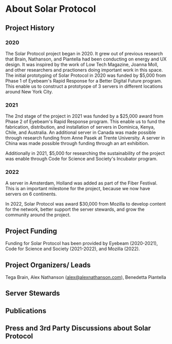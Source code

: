 # About Solar Protocol

## Project History

### 2020

The Solar Protocol project began in 2020. It grew out of previous research that Brain, Nathanson, and Piantella had been conducting on energy and UX design. It was inspired by the work of Low Tech Magazine, Joanna Moll, and other researchers and practioners doing important work in this space. The initial prototyping of Solar Protocol in 2020 was funded by $5,000 from Phase 1 of Eyebeam's Rapid Response for a Better Digital Future program. This enable us to construct a prototyope of 3 servers in different locations around New York City.

### 2021
The 2nd stage of the project in 2021 was funded by a $25,000 award from Phase 2 of Eyebeam's Rapid Response program. This enable us to fund the fabrication, distribution, and installation of servers in Dominica, Kenya, Chile, and Australia. An additional server in Canada was made possible through research funding from Anne Pasek at Trente University. A server in China was made possible through funding through an art exhibition.

Additionally in 2021, $5,000 for researching the sustainability of the project was enable through Code for Science and Society's Incubator program.

### 2022

A server in Amsterdam, Holland was added as part of the Fiber Festival. This is an important milestone for the project, because we now have servers on 6 continents.

In 2022, Solar Protocol was award $30,000 from Mozilla to develop content for the network, better support the server stewards, and grow the community around the project.

## Project Funding

Funding for Solar Protocol has been provided by Eyebeam (2020-2021), Code for Science and Society (2021-2022), and Mozilla (2022).

## Project Organizers/ Leads

Tega Brain, Alex Nathanson (alex@alexnathanson.com), Benedetta Piantella

## Server Stewards

## Publications

## Press and 3rd Party Discussions about Solar Protocol
